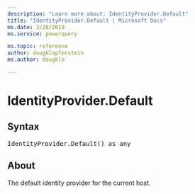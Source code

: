 ```yaml
---
description: "Learn more about: IdentityProvider.Default"
title: "IdentityProvider.Default | Microsoft Docs"
ms.date: 3/28/2019
ms.service: powerquery

ms.topic: reference
author: dougklopfenstein
ms.author: dougklo

---
```

# IdentityProvider.Default

## Syntax

<pre>
IdentityProvider.Default() as any
</pre>

## About  

The default identity provider for the current host.
